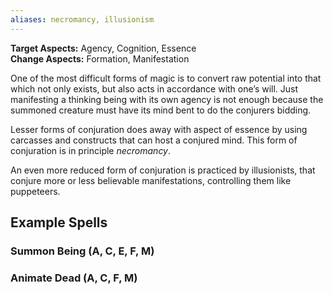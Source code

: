 ```yaml
---
aliases: necromancy, illusionism
---
```

   
**Target Aspects:** Agency, Cognition, Essence   
**Change Aspects:** Formation, Manifestation    
   
One of the most difficult forms of magic is to convert raw potential into that which not only exists, but also acts in accordance with one’s will. Just manifesting a thinking being with its own agency is not enough because the summoned creature must have its mind bent to do the conjurers bidding.   
   
Lesser forms of conjuration does away with aspect of essence by using carcasses and constructs that can host a conjured mind. This form of conjuration is in principle _necromancy_.    
   
An even more reduced form of conjuration is practiced by illusionists, that conjure more or less believable manifestations, controlling them like puppeteers.   
   
## Example Spells   
   
### Summon Being (A, C, E, F, M)   
   
### Animate Dead (A, C, F, M)